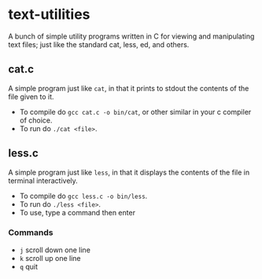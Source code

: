 # text-utilities
A bunch of simple utility programs written in C for viewing and manipulating text files; just like the standard cat, less, ed, and others.

## cat.c
A simple program just like `cat`, in that it prints to stdout the contents of the file given to it.
- To compile do `gcc cat.c -o bin/cat`, or other similar in your c compiler of choice.
- To run do `./cat <file>`.

## less.c
A simple program just like `less`, in that it displays the contents of the file in terminal interactively.
- To compile do `gcc less.c -o bin/less`.
- To run do `./less <file>`.
- To use, type a command then enter

### Commands
- `j` scroll down one line
- `k` scroll up one line
- `q` quit
